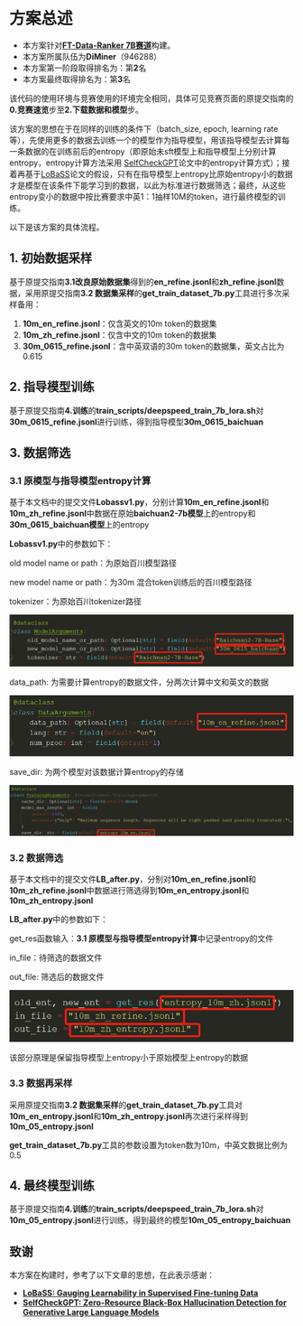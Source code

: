 # 方案总述
- 本方案针对[**FT-Data-Ranker 7B赛道**](https://tianchi.aliyun.com/competition/entrance/532158)构建。
- 本方案所属队伍为**DiMiner**（946288）
- 本方案第一阶段取得排名为：第**2**名
- 本方案最终取得排名为：第**3**名

该代码的使用环境与竞赛使用的环境完全相同，具体可见竞赛页面的原提交指南的**0.竞赛速览**步至**2.下载数据和模型**步。

该方案的思想在于在同样的训练的条件下（batch_size, epoch, learning rate 等），先使用更多的数据去训练一个的模型作为指导模型，用该指导模型去计算每一条数据的在训练前后的entropy（即原始未sft模型上和指导模型上分别计算entropy，entropy计算方法采用 [SelfCheckGPT](https://arxiv.org/abs/2303.08896)论文中的entropy计算方式）；接着再基于[LoBaSS](https://arxiv.org/abs/2310.13008)论文的假设，只有在指导模型上entropy比原始entropy小的数据才是模型在该条件下能学习到的数据，以此为标准进行数据筛选；最终，从这些entropy变小的数据中按比赛要求中英1：1抽样10M的token，进行最终模型的训练。

以下是该方案的具体流程。

## 1. 初始数据采样
基于原提交指南**3.1改良原始数据集**得到的**en_refine.jsonl**和**zh_refine.jsonl**数据，采用原提交指南**3.2 数据集采样**的**get_train_dataset_7b.py**工具进行多次采样备用：
1. **10m_en_refine.jsonl**：仅含英文的10m token的数据集
2. **10m_zh_refine.jsonl**：仅含中文的10m token的数据集
3. **30m_0615_refine.jsonl**：含中英双语的30m token的数据集，英文占比为0.615

## 2. 指导模型训练
基于原提交指南**4.训练**的**train_scripts/deepspeed_train_7b_lora.sh**对**30m_0615_refine.jsonl**进行训练，得到指导模型**30m_0615_baichuan**

## 3. 数据筛选
### 3.1 原模型与指导模型entropy计算
基于本文档中的提交文件**Lobassv1.py**，分别计算**10m_en_refine.jsonl**和**10m_zh_refine.jsonl**中数据在原始**baichuan2-7b模型**上的entropy和**30m_0615_baichuan模型**上的entropy

**Lobassv1.py**中的参数如下：

old model name or path：为原始百川模型路径

new model name or path：为30m 混合token训练后的百川模型路径

tokenizer：为原始百川tokenizer路径

![](pic/7cdf9090-876f-11ee-9b60-ad408d72c699.jpeg?v=1&type=image)

data_path: 为需要计算entropy的数据文件，分两次计算中文和英文的数据

![](pic/c31ab0d0-876f-11ee-9b60-ad408d72c699.jpeg?v=1&type=image)

save_dir: 为两个模型对该数据计算entropy的存储

![](pic/01b5e990-8770-11ee-9b60-ad408d72c699.jpeg?v=1&type=image)

### 3.2 数据筛选
基于本文档中的提交文件**LB_after.py**，分别对**10m_en_refine.jsonl**和**10m_zh_refine.jsonl**中数据进行筛选得到**10m_en_entropy.jsonl**和**10m_zh_entropy.jsonl**

**LB_after.py**中的参数如下：

get_res函数输入：**3.1 原模型与指导模型entropy计算**中记录entropy的文件

in_file：待筛选的数据文件

out_file: 筛选后的数据文件

![](pic/37b88d80-8771-11ee-9b60-ad408d72c699.jpeg?v=1&type=image)

该部分原理是保留指导模型上entropy小于原始模型上entropy的数据
### 3.3 数据再采样
采用原提交指南**3.2 数据集采样**的**get_train_dataset_7b.py**工具对**10m_en_entropy.jsonl**和**10m_zh_entropy.jsonl**再次进行采样得到**10m_05_entropy.jsonl**

**get_train_dataset_7b.py**工具的参数设置为token数为10m，中英文数据比例为0.5

## 4. 最终模型训练
基于原提交指南**4.训练**的**train_scripts/deepspeed_train_7b_lora.sh**对**10m_05_entropy.jsonl**进行训练，得到最终的模型**10m_05_entropy_baichuan**

## 致谢
本方案在构建时，参考了以下文章的思想，在此表示感谢：

- [**LoBaSS: Gauging Learnability in Supervised Fine-tuning Data**](https://arxiv.org/abs/2310.13008)
- [**SelfCheckGPT: Zero-Resource Black-Box Hallucination Detection for Generative Large Language Models**](https://arxiv.org/abs/2303.08896)
